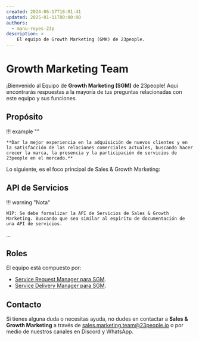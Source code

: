 ```yaml
---
created: 2024-06-17T18:01:41
updated: 2025-01-11T00:00:00
authors:
  - manu-reyes-23p
description: >
    El equipo de Growth Marketing (GMK) de 23people.
---
```


# Growth Marketing Team

¡Bienvenido al Equipo de **Growth Marketing (SGM)** de 23people! Aquí encontrarás respuestas a la mayoría de tus preguntas relacionadas con este equipo y sus funciones.

## Propósito

!!! example ""

    **Dar la mejor experiencia en la adquisición de nuevos clientes y en la satisfacción de las relaciones comerciales actuales, buscando hacer crecer la marca, la presencia y la participación de servicios de 23people en el mercado.**

Lo siguiente, es el foco principal de Sales & Growth Marketing:

## API de Servicios

!!! warning "Nota"

    WIP: Se debe formalizar la API de Servicios de Sales & Growth Marketing. Buscando que sea similar al espiritu de documentación de una API de servicios.

...

## Roles

El equipo está compuesto por:

- [Service Request Manager para SGM](team-roles/service-request-manager-sgm.md).
- [Service Delivery Manager para SGM](team-roles/service-delivery-manager-sgm.md).

## Contacto

Si tienes alguna duda o necesitas ayuda, no dudes en contactar a **Sales & Growth Marketing** a través de [sales.marketing.team@23people.io](mailto:sales.marketing.team@23people.io) o por medio de nuestros canales en Discord y WhatsApp.
